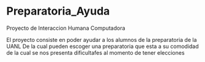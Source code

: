 # Preparatoria_Ayuda
Proyecto de Interaccion Humana Computadora 

El proyecto consiste en poder ayudar a los alumnos de la preparatoria de la UANL 
De la cual pueden escoger una preparatoria que esta a su comodidad de la cual se nos presenta dificultafes al momento de tener elecciones
